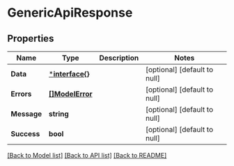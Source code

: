 # GenericApiResponse

## Properties
| Name        | Type                               | Description | Notes                        |
| ----------- | ---------------------------------- | ----------- | ---------------------------- |
| **Data**    | [***interface{}**](interface{}.md) |             | [optional] [default to null] |
| **Errors**  | [**[]ModelError**](Error.md)       |             | [optional] [default to null] |
| **Message** | **string**                         |             | [optional] [default to null] |
| **Success** | **bool**                           |             | [optional] [default to null] |

[[Back to Model list]](../README.md#documentation-for-models) [[Back to API list]](../README.md#documentation-for-api-endpoints) [[Back to README]](../README.md)

